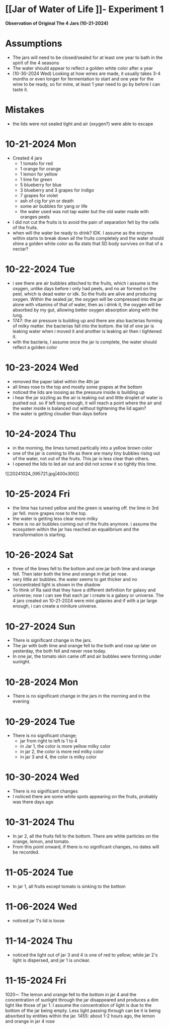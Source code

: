 # [[Jar of Water of Life ]]- Experiment 1

**Observation of Original The 4 Jars (10-21-2024)**
# Assumptions
- The jars will need to be closed/sealed for at least one year to bath in the spirit of the 4 seasons
- The water should appear to reflect a golden white color after a year 
- (10-30-2024 Wed) Looking at how wines are made, it usually takes 3-4 months or even longer for fermentation to start and one year for the wine to be ready, so for mine, at least 1 year need to go by before I can taste it.

# Mistakes
- the lids were not sealed tight and air (oxygen?) were able to escape
# 10-21-2024 Mon
- Created 4 jars
	- 1 tomato for red
	- 1 orange for orange
	- 1 lemon for yellow
	- 1 lime for green
	- 5 blueberry for blue
	- 3 blueberry and 3 grapes for indigo
	- 7 grapes for violet
	- ash of cig for yin or death
	- some air bubbles for yang or life
	- the water used was not tap water but the old water made with oranges peels 
- I did not cut the fruits is to avoid the pain of separation felt by the cells of the fruits.
- when will the water be ready to drink? IDK. I assume as the enzyme within starts to break down all the fruits completely and the water should shine a golden white color as Ra stats that 5D body survives on that of a nectar?

# 10-22-2024 Tue
- i see there are air bubbles attached to the fruits, which i assume is the oxygen, unlike days before i only had peels, and no air formed on the peel, which is dead water or idk. So the fruits are alive and producing oxygen. Within the sealed jar, the oxygen will be compressed into the jar alone with vitamins of that of water, then as i drink it, the oxygen will be absorbed by my gut, allowing better oxygen absorption along with the lung.
- 1747: the air pressure is building up and there are also bacterias forming of milky matter. the bacterias fall into the bottom. the lid of one jar is leaking water when i moved it and another is leaking air then i tightened it.
- with the bacteria, I assume once the jar is complete, the water should reflect a golden color

# 10-23-2024 Wed
- removed the paper label within the 4th jar 
- all limes rose to the top and mostly some grapes at the bottom 
- noticed the lids are loosing as the pressure inside is building up
- i hear the jar sizzling as the air is leaking out and little droplet of water is pushed out. so if left long enough, it will reach a point where the air and the water inside is balanced out without tightening the lid again?
- the water is getting cloudier than days before
	
# 10-24-2024 Thu
- in the morning, the limes turned partically into a yellow brown color
- one of the jar is coming to life as there are many tiny bubbles rising out of the water, not out of the fruits. This jar is less clear than others. 
- I opened the lids to led air out and did not screw it so tightly this time. 

![[20241024_095721.jpg|400x300]]

# 10-25-2024 Fri
- the lime has turned yellow and the green is wearing off. the lime in 3rd jar fell. more grapes rose to the top. 
- the water is getting less clear more milky
- there is no air bubbles coming out of the fruits anymore. i assume the ecosystem within the jar has reached an equalibrium and the transformation is starting.

# 10-26-2024 Sat
- three of the limes fell to the bottom and one jar both lime and orange fell. Then later both the lime and orange in that jar rose.
- very little air bubbles. the water seems to get thicker and no concentrated light is shown in the shadow
- To think of Ra said that they have a different definition for galaxy and universe; now i can see that each jar i create is a galaxy or universe. The 4 jars created on 10-21-2024 were mini galaxies and if with a jar large enough, i can create a miniture universe.

# 10-27-2024 Sun
- There is significant change in the jars. 
- The jar with both lime and orange fell to the both and rose up later on yesterday, the both fell and never rose today.
- In one jar, the tomato skin came off and air bubbles were forming under sunlight.

# 10-28-2024 Mon
- There is no significant change in the jars in the morning and in the evening

# 10-29-2024 Tue
- There is no significant change; 
	- jar from right to left is 1 to 4
	- in Jar 1, the color is more yellow milky color
	- in jar 2, the color is more red milky color 
	- in jar 3 and 4, the color is milky color
	
# 10-30-2024 Wed
- There is no significant changes 
- I noticed there are some white spots appearing on the fruits, probably was there days ago

# 10-31-2024 Thu
- In jar 2, all the fruits fell to the bottom. There are white particles on the orange, lemon, and tomato.
- From this point onward, if there is no significant changes, no dates will be recorded.

# 11-05-2024 Tue
- In jar 1, all fruits except tomato is sinking to the bottom

# 11-06-2024 Wed
- noticed jar 1's lid is loose

# 11-14-2024 Thu
- noticed the light out of jar 3 and 4 is one of red to yellow; while jar 2's light is dispersed, and jar 1 is unclear.

# 11-15-2024 Fri
1020~: The lemon and orange fell to the bottom in jar 4 and the concentration of sunlight through the jar disappeared and produces a dim light like those of jar 1. I assume the concentration of light is due to the bottom of the jar being empty. Less light passing through can be it is being absorbed by entities within the jar.
1455: about 1-2 hours ago, the lemon and orange in jar 4 rose